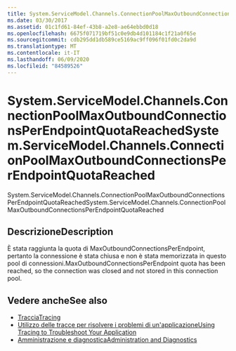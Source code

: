 ```yaml
---
title: System.ServiceModel.Channels.ConnectionPoolMaxOutboundConnectionsPerEndpointQuotaReached
ms.date: 03/30/2017
ms.assetid: 01c1fd61-84ef-43b8-a2e8-ae64ebbd0d18
ms.openlocfilehash: 6675f071719bf51c0e9db4d101184c1f21a0f65e
ms.sourcegitcommit: cdb295dd1db589ce5169ac9ff096f01fd0c2da9d
ms.translationtype: MT
ms.contentlocale: it-IT
ms.lasthandoff: 06/09/2020
ms.locfileid: "84589526"
---
```

# <a name="systemservicemodelchannelsconnectionpoolmaxoutboundconnectionsperendpointquotareached"></a><span data-ttu-id="a37b8-102">System.ServiceModel.Channels.ConnectionPoolMaxOutboundConnectionsPerEndpointQuotaReached</span><span class="sxs-lookup"><span data-stu-id="a37b8-102">System.ServiceModel.Channels.ConnectionPoolMaxOutboundConnectionsPerEndpointQuotaReached</span></span>
<span data-ttu-id="a37b8-103">System.ServiceModel.Channels.ConnectionPoolMaxOutboundConnectionsPerEndpointQuotaReached</span><span class="sxs-lookup"><span data-stu-id="a37b8-103">System.ServiceModel.Channels.ConnectionPoolMaxOutboundConnectionsPerEndpointQuotaReached</span></span>  
  
## <a name="description"></a><span data-ttu-id="a37b8-104">Descrizione</span><span class="sxs-lookup"><span data-stu-id="a37b8-104">Description</span></span>  
 <span data-ttu-id="a37b8-105">È stata raggiunta la quota di MaxOutboundConnectionsPerEndpoint, pertanto la connessione è stata chiusa e non è stata memorizzata in questo pool di connessioni.</span><span class="sxs-lookup"><span data-stu-id="a37b8-105">MaxOutboundConnectionsPerEndpoint quota has been reached, so the connection was closed and not stored in this connection pool.</span></span>  
  
## <a name="see-also"></a><span data-ttu-id="a37b8-106">Vedere anche</span><span class="sxs-lookup"><span data-stu-id="a37b8-106">See also</span></span>

- [<span data-ttu-id="a37b8-107">Traccia</span><span class="sxs-lookup"><span data-stu-id="a37b8-107">Tracing</span></span>](index.md)
- [<span data-ttu-id="a37b8-108">Utilizzo delle tracce per risolvere i problemi di un'applicazione</span><span class="sxs-lookup"><span data-stu-id="a37b8-108">Using Tracing to Troubleshoot Your Application</span></span>](using-tracing-to-troubleshoot-your-application.md)
- [<span data-ttu-id="a37b8-109">Amministrazione e diagnostica</span><span class="sxs-lookup"><span data-stu-id="a37b8-109">Administration and Diagnostics</span></span>](../index.md)
